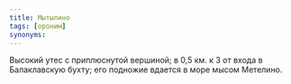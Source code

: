 ```yaml
---
title: Мытылино
tags: [ороним]
synonyms:
---
```


Высокий утес с приплюснутой вершиной; в 0,5 км. к З от входа в Балаклавскую
бухту; его подножие вдается в море мысом Метелино.
